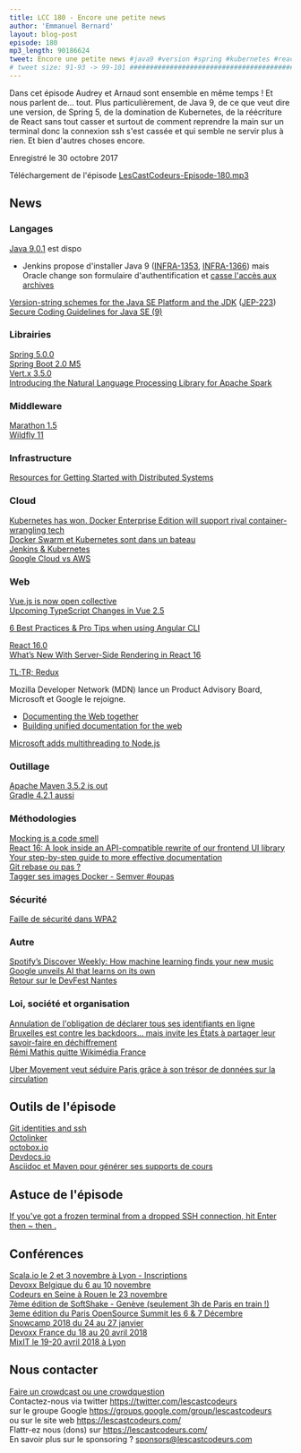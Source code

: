 ```yaml
---
title: LCC 180 - Encore une petite news
author: 'Emmanuel Bernard'
layout: blog-post
episode: 180
mp3_length: 90186624
tweet: Encore une petite news #java9 #version #spring #kubernetes #react #connexionssh
# tweet size: 91-93 -> 99-101 #######################################################################
---
```

Dans cet épisode Audrey et Arnaud sont ensemble en même temps ! Et nous parlent de... tout.
Plus particulièrement, de Java 9, de ce que veut dire une version, de Spring 5, de la domination de Kubernetes, de la réécriture de React sans tout casser et surtout de comment reprendre la main sur un terminal donc la connexion ssh s'est cassée et qui semble ne servir plus à rien. Et bien d'autres choses encore.

Enregistré le 30 octobre 2017

Téléchargement de l'épisode [LesCastCodeurs-Episode-180.mp3](http://traffic.libsyn.com/lescastcodeurs/LesCastCodeurs-Episode-180.mp3)

## News

### Langages

[Java 9.0.1](http://www.oracle.com/technetwork/java/javase/9-0-1-relnotes-3883752.html) est dispo  

* Jenkins propose d'installer Java 9 ([INFRA-1353](https://issues.jenkins-ci.org/browse/INFRA-1353), [INFRA-1366](https://issues.jenkins-ci.org/projects/INFRA/issues/INFRA-1366)) mais Oracle change son formulaire d'authentification et [casse l'accès aux archives](https://issues.jenkins-ci.org/browse/JENKINS-47448)  

[Version-string schemes for the Java SE Platform and the JDK](http://mail.openjdk.java.net/pipermail/jdk-dev/2017-October/000007.html) ([JEP-223](http://openjdk.java.net/jeps/223))  
[Secure Coding Guidelines for Java SE (9)](http://www.oracle.com/technetwork/java/seccodeguide-139067.html)

### Librairies

[Spring 5.0.0](https://spring.io/blog/2017/09/28/spring-framework-5-0-goes-ga)  
[Spring Boot 2.0 M5](https://spring.io/blog/2017/10/12/spring-boot-2-0-0-m5-available-now)  
[Vert.x 3.5.0](http://vertx.io/blog/vert-x-3-5-0-released/)  
[Introducing the Natural Language Processing Library for Apache Spark](https://databricks.com/blog/2017/10/19/introducing-natural-language-processing-library-apache-spark.html)  

### Middleware

[Marathon 1.5](https://mesosphere.com/blog/marathon-1_5/)  
[Wildfly 11](http://wildfly.org/news/2017/10/23/WildFly11-Final-Released/)  

### Infrastructure

[Resources for Getting Started with Distributed Systems](https://caitiem.com/2017/09/07/getting-started-with-distributed-systems/)  

### Cloud

[Kubernetes has won. Docker Enterprise Edition will support rival container-wrangling tech](https://www.theregister.co.uk/2017/10/17/docker_ee_kubernetes_support/#bpce)  
[Docker Swarm et Kubernetes sont dans un bateau](https://t.co/sSs0goVY8S)  
[Jenkins & Kubernetes](https://t.co/Eyigy8SVQD)  
[Google Cloud vs AWS](https://kinsta.com/blog/google-cloud-vs-aws/)  

### Web

[Vue.js is now open collective](https://medium.com/the-vue-point/vue-is-now-on-opencollective-1ef89ca1334b)  
[Upcoming TypeScript Changes in Vue 2.5](https://medium.com/the-vue-point/upcoming-typescript-changes-in-vue-2-5-e9bd7e2ecf08)  

[6 Best Practices & Pro Tips when using Angular CLI](https://medium.com/@tomastrajan/6-best-practices-pro-tips-for-angular-cli-better-developer-experience-7b328bc9db81)  

[React 16.0](https://reactjs.org/blog/2017/09/26/react-v16.0.html)  
[What’s New With Server-Side Rendering in React 16](https://hackernoon.com/whats-new-with-server-side-rendering-in-react-16-9b0d78585d67)  

[TL;TR; Redux](https://medium.com/@nicotsou/tltr-redux-e4fc30f87e4a)  

Mozilla Developer Network (MDN) lance un Product Advisory Board, Microsoft et Google le rejoigne.

* [Documenting the Web together](https://blogs.windows.com/msedgedev/2017/10/18/documenting-web-together-mdn-web-docs/)  
* [Building unified documentation for the web](https://blog.chromium.org/2017/10/building-unified-documentation-for-web.html)  

[Microsoft adds multithreading to Node.js](https://www.infoworld.com/article/3234744/node-js/microsoft-adds-multithreading-to-nodejs-for-compute-heavy-apps.html)  

### Outillage

[Apache Maven 3.5.2 is out](https://maven.apache.org/docs/3.5.2/release-notes.html)   
[Gradle 4.2.1 aussi](https://gradle.org/releases/)   

### Méthodologies

[Mocking is a code smell](https://medium.com/javascript-scene/mocking-is-a-code-smell-944a70c90a6a)  
[React 16: A look inside an API-compatible rewrite of our frontend UI library](https://code.facebook.com/posts/1716776591680069/react-16-a-look-inside-an-api-compatible-rewrite-of-our-frontend-ui-library/?__s=us6p4jkpgbwtviqxnszm)  
[Your step-by-step guide to more effective documentation](https://opensource.com/open-organization/17/10/readme-maturity-model)  
[Git rebase ou pas ?](https://medium.com/bekk/why-you-should-stop-using-git-rebase-5552bee4fed1)  
[Tagger ses images Docker - Semver #oupas](https://container-solutions.com/tagging-docker-images-the-right-way/)  

### Sécurité

[Faille de sécurité dans WPA2](https://arstechnica.com/information-technology/2017/10/severe-flaw-in-wpa2-protocol-leaves-wi-fi-traffic-open-to-eavesdropping/)  

### Autre

[Spotify’s Discover Weekly: How machine learning finds your new music](https://hackernoon.com/spotifys-discover-weekly-how-machine-learning-finds-your-new-music-19a41ab76efe)  
[Google unveils AI that learns on its own](https://amp.theguardian.com/science/2017/oct/18/its-able-to-create-knowledge-itself-google-unveils-ai-learns-all-on-its-own)  
[Retour sur le DevFest Nantes](https://t.co/5U053vEHV3)  

### Loi, société et organisation

[Annulation de l'obligation de déclarer tous ses identifiants en ligne](http://www.numerama.com/politique/296025-inutile-inconstitutionnelle-lavenir-incertain-de-lobligation-de-declarer-tous-ses-identifiants-en-ligne.html)  
[Bruxelles est contre les backdoors... mais invite les États à partager leur savoir-faire en déchiffrement](http://www.numerama.com/politique/299000-bruxelles-est-contre-les-backdoors-mais-invite-les-etats-a-partager-leur-savoir-faire-en-dechiffrement.html?utm_content=buffer785ea&utm_medium=social&utm_source=twitter.com&utm_campaign=buffer)  
[Rémi Mathis quitte Wikimédia France](https://medium.com/@mathis.remi/la-toxicit%C3%A9-violence-sexisme-dune-partie-de-la-communaut%C3%A9-ne-me-permet-pas-de-rester-%C3%A0-wikim-38d6e1b71a73)  

[Uber Movement veut séduire Paris grâce à son trésor de données sur la circulation](http://www.numerama.com/tech/299294-uber-movement-veut-seduire-la-ville-paris-grace-a-son-tresor-de-donnees-sur-la-circulation.html)  

## Outils de l'épisode

[Git identities and ssh](https://simonbasle.github.io/2017/10/git-identities-and-ssh/)  
[Octolinker](https://octolinker.github.io/)  
[octobox.io](https://github.com/octobox/octobox/blob/master/README.md)  
[Devdocs.io](https://devdocs.io/)  
[Asciidoc et Maven pour générer ses supports de cours](https://github.com/fredmoal/coursAsciidoc)  

## Astuce de l'épisode

[If you've got a frozen terminal from a dropped SSH connection, hit Enter then ~ then .](https://twitter.com/__sw1tch__/status/921157696774201346)  

## Conférences

[Scala.io le 2 et 3 novembre à Lyon - Inscriptions](http://scala.io/)  
[Devoxx Belgique du 6 au 10 novembre](https://devoxx.be/)  
[Codeurs en Seine à Rouen le 23 novembre](http://www.codeursenseine.com/2017/)  
[7ème édition de SoftShake - Genève (seulement 3h de Paris en train !)](http://www.soft-shake.ch/)   
[3eme édition du Paris OpenSource Summit les 6 & 7 Décembre](http://www.opensourcesummit.paris/)  
[Snowcamp 2018 du 24 au 27 janvier](http://snowcamp.io)  
[Devoxx France du 18 au 20 avril 2018](https://www.devoxx.fr/)  
[MixIT le 19-20 avril 2018 à Lyon](https://mixitconf.org)  

## Nous contacter

[Faire un crowdcast ou une crowdquestion](https://lescastcodeurs.com/crowdcasting/)  
Contactez-nous via twitter <https://twitter.com/lescastcodeurs>  
sur le groupe Google <https://groups.google.com/group/lescastcodeurs>  
ou sur le site web <https://lescastcodeurs.com/>  
Flattr-ez nous (dons) sur <https://lescastcodeurs.com/>  
En savoir plus sur le sponsoring ? <sponsors@lescastcodeurs.com>
